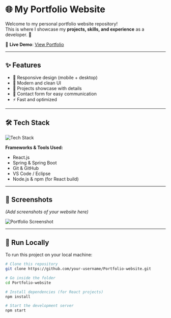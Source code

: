 # 🌐 My Portfolio Website

Welcome to my personal portfolio website repository!  
This is where I showcase my **projects, skills, and experience** as a developer. 🚀  

🔗 **Live Demo**: [View Portfolio](https://your-username.github.io/Portfolio-website/)  

---

## ✨ Features

- 📱 Responsive design (mobile + desktop)  
- 🎨 Modern and clean UI  
- 💼 Projects showcase with details  
- 📧 Contact form for easy communication  
- ⚡ Fast and optimized  

---

## 🛠️ Tech Stack

![Tech Stack](https://skillicons.dev/icons?i=html,css,js,react,cpp,c,java,spring,git)

**Frameworks & Tools Used:**  
- React.js  
- Spring & Spring Boot  
- Git & GitHub  
- VS Code / Eclipse  
- Node.js & npm (for React build)  

---

## 📸 Screenshots

*(Add screenshots of your website here)*  

![Portfolio Screenshot](./images/screenshot.png)  

---

## 🚀 Run Locally

To run this project on your local machine:

```bash
# Clone this repository
git clone https://github.com/your-username/Portfolio-website.git

# Go inside the folder
cd Portfolio-website

# Install dependencies (for React projects)
npm install

# Start the development server
npm start
